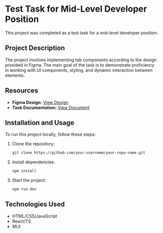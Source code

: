 # Test Task for Mid-Level Developer Position

This project was completed as a test task for a mid-level developer position.

## Project Description

The project involves implementing tab components according to the design provided in Figma. The main goal of the task is to demonstrate proficiency in working with UI components, styling, and dynamic interaction between elements.

## Resources

- **Figma Design:** [View Design](https://www.figma.com/design/5cE9dhiSJprBQSbkmL6Snp/exonn-tabs?node-id=1-68&t=KfhABLRp3yxsf9bZ-0)
- **Task Documentation:** [View Document](https://docs.google.com/document/d/1gOkRHaR3y-ZOwma0NbvEuWlF7AdwaZcUoMvP7EKDFPM/edit)

## Installation and Usage

To run this project locally, follow these steps:

1. Clone the repository:
    ```bash
    git clone https://github.com/your-username/your-repo-name.git
    ```
2. Install dependencies:
    ```bash
    npm install
    ```
3. Start the project:
    ```bash
    npm run dev
    ```

## Technologies Used

- HTML/CSS/JavaScript
- React/TS
- MUI


